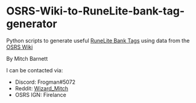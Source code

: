 # OSRS-Wiki-to-RuneLite-bank-tag-generator

Python scripts to generate useful [RuneLite Bank Tags](http://github.com/runelite/runelite/wiki/Bank-Tags) using data from the [OSRS Wiki](http://osrs.wiki)

By Mitch Barnett

I can be contacted via:
- Discord: Frogman#5072
- Reddit: [Wizard_Mitch](https://www.reddit.com/message/compose?to=Wizard_Mitch)
- OSRS IGN: Firelance
